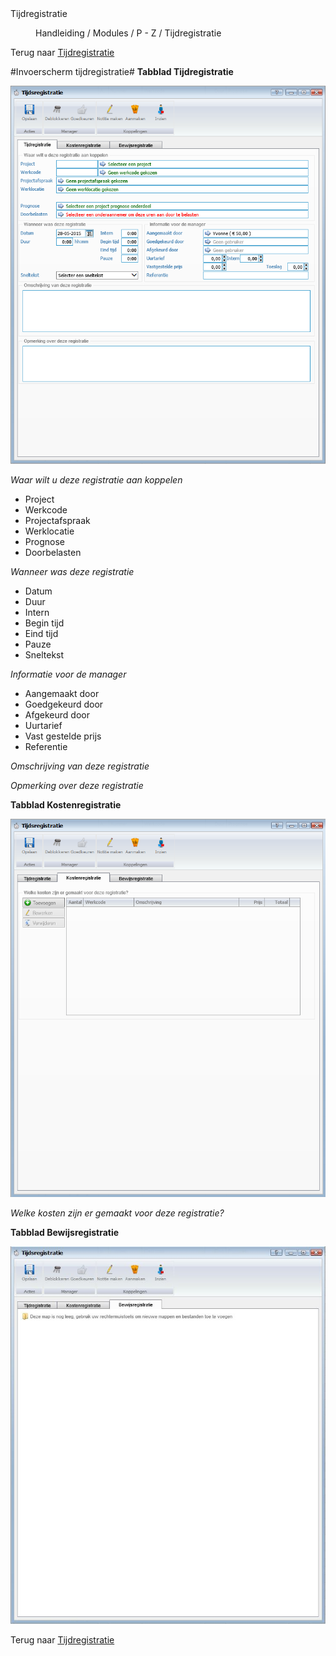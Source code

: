 <properties>
	<page>
		<title>Tijdregistratie</title>
		<description>Tijdregistratie</description>
	</page>
	<menu>
		<position>Handleiding / Modules / P - Z / Tijdregistratie</position>
		<title>Invoerscherm tijdregistratie</title>
	</menu>
</properties>

Terug naar [Tijdregistratie](http://hybridsaas.support/pages/handleiding/modules/P-Z/tijdregistratie/tijdregistratie)

#Invoerscherm tijdregistratie#
**Tabblad Tijdregistratie**

![](images/tijdregistratie-tijdregistratie.jpg)

*Waar wilt u deze registratie aan koppelen*

- Project
- Werkcode
- Projectafspraak
- Werklocatie
- Prognose
- Doorbelasten

*Wanneer was deze registratie*

- Datum
- Duur
- Intern
- Begin tijd
- Eind tijd
- Pauze
- Sneltekst

*Informatie voor de manager*

- Aangemaakt door
- Goedgekeurd door
- Afgekeurd door
- Uurtarief
- Vast gestelde prijs
- Referentie

*Omschrijving van deze registratie*

*Opmerking over deze registratie*

**Tabblad Kostenregistratie**

![](images/tijdregistratie-kostenregistatie.jpg)

*Welke kosten zijn er gemaakt voor deze registratie?*

**Tabblad Bewijsregistratie**

![](images/tijdregistratie-bewijsregistratie.JPG)

Terug naar [Tijdregistratie](http://hybridsaas.support/pages/handleiding/modules/P-Z/tijdregistratie/tijdregistratie)
